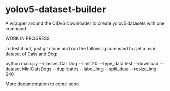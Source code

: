 # yolov5-dataset-builder
A wrapper around the OIDv6 downloader to create yolov5 datasets with one command

WORK IN PROGRESS

To test it out, just git clone and run the following command to get a mini dataset of Cats and Dog:                                                   

python main.py --classes Cat Dog --limit 20 --type_data test --download --dataset MiniCatsDogs --duplicates --label_img --split_data --resize_img 640

More documentation to come soon
